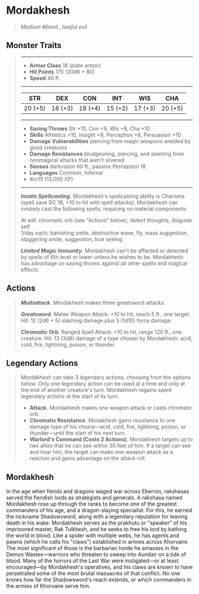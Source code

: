 # Mordakhesh
>*Medium #fiend , lawful evil*
## Monster Traits
>___
>- **Armor Class** 18 (plate armor)
>- **Hit Points** 170 (20d8 + 80)
>- **Speed** 40 ft.
>___
>|STR|DEX|CON|INT|WIS|CHA|
>|:---:|:---:|:---:|:---:|:---:|:---:|
>|20 (+5)|16 (+3)|18 (+4)|15 (+2)|17 (+3)|20 (+5)|
>___
>- **Saving Throws** Str +10, Con +9, Wis +8, Cha +10
>- **Skills** Athletics +10, Insight +8, Perception +8, Persuasion +10
>- **Damage Vulnerabilities** piercing from magic weapons wielded by good creatures
>- **Damage Resistances** bludgeoning, piercing, and slashing from nonmagical attacks that aren't silvered
>- **Senses** darkvision 60 ft., passive Perception 18
>- **Languages** Common, Infernal
>- #cr15 (13,000 XP)
>___
>***Innate Spellcasting.*** Mordakhesh's spellcasting ability is Charisma (spell save DC 18, +10 to hit with spell attacks). Mordakhesh can innately cast the following spells, requiring no material components:  
>
>At will: chromatic orb (see "Actions" below), detect thoughts, disguise self  
>1/day each: banishing smite, destructive wave, fly, mass suggestion, staggering smite, suggestion, true seeing  
>
>
>***Limited Magic Immunity.*** Mordakhesh can't be affected or detected by spells of 6th level or lower unless he wishes to be. Mordakhesh has advantage on saving throws against all other spells and magical effects.  
>
## Actions
>***Multiattack.*** Mordakhesh makes three greatsword attacks.  
>
>***Greatsword.*** Melee Weapon Attack: +10 to hit, reach 5 ft., one target. Hit: 12 (2d6 + 5) slashing damage plus 5 (1d10) force damage.  
>
>***Chromatic Orb.*** Ranged Spell Attack: +10 to hit, range 120 ft., one creature. Hit: 13 (3d8) damage of a type chosen by Mordakhesh: acid, cold, fire, lightning, poison, or thunder.  
>
## Legendary Actions
>Mordakhesh can take 3 legendary actions, choosing from the options below. Only one legendary action can be used at a time and only at the end of another creature's turn. Mordakhesh regains spent legendary actions at the start of its turn.
>
>- **Attack.** Mordakhesh makes one weapon attack or casts chromatic orb.
>- **Chromatic Resistance.** Modakhesh gains resistance to one damage type of his choice—acid, cold, fire, lightning, poison, or thunder—until the start of his next turn.
>- **Warlord's Command (Costs 2 Actions).** Mordakhesh targets up to two allies that he can see within 30 feet of him. If a target can see and hear him, the target can make one weapon attack as a reaction and gains advantage on the attack roll.
## Mordakhesh
In the age when fiends and dragons waged war across Eberron, rakshasas served the fiendish lords as strategists and generals. A rakshasa named Mordakhesh rose up through the ranks to become one of the greatest commanders of his age, and a dragon-slaying specialist. For this, he earned the nickname Shadowsword, along with a legendary reputation for leaving death in his wake.
Mordakhesh serves as the prakhutu or "speaker" of his imprisoned master, Rak Tulkhesh, and he seeks to free his lord by bathing the world in blood. Like a spider with multiple webs, he has agents and pawns (which he calls his "claws") established in armies across Khorvaire. The most significant of those is the barbarian horde he amasses in the Demon Wastes—warriors who threaten to sweep into Aundair on a tide of blood.
Many of the horrors of the Last War were instigated—or at least encouraged—by Mordakhesh's operatives, and his claws are known to have perpetrated some of the most brutal massacres of that conflict. No one knows how far the Shadowsword's reach extends, or which commanders in the armies of Khorvaire serve him.